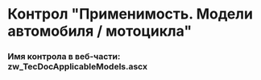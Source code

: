 ﻿---
description: 2.4.9.3
---
# Контрол "Применимость. Модели автомобиля / мотоцикла"
### Имя контрола в веб-части: zw_TecDocApplicableModels.ascx


